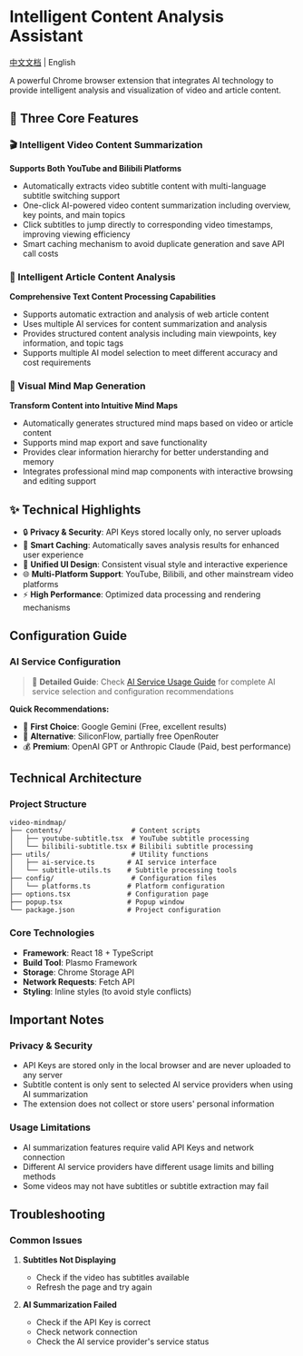 # Intelligent Content Analysis Assistant

[中文文档](./README.zh.md) | English

A powerful Chrome browser extension that integrates AI technology to provide intelligent analysis and visualization of video and article content.

## 🚀 Three Core Features

### 🎬 Intelligent Video Content Summarization

**Supports Both YouTube and Bilibili Platforms**

- Automatically extracts video subtitle content with multi-language subtitle switching support
- One-click AI-powered video content summarization including overview, key points, and main topics
- Click subtitles to jump directly to corresponding video timestamps, improving viewing efficiency
- Smart caching mechanism to avoid duplicate generation and save API call costs

### 📄 Intelligent Article Content Analysis

**Comprehensive Text Content Processing Capabilities**

- Supports automatic extraction and analysis of web article content
- Uses multiple AI services for content summarization and analysis
- Provides structured content analysis including main viewpoints, key information, and topic tags
- Supports multiple AI model selection to meet different accuracy and cost requirements

### 🧠 Visual Mind Map Generation

**Transform Content into Intuitive Mind Maps**

- Automatically generates structured mind maps based on video or article content
- Supports mind map export and save functionality
- Provides clear information hierarchy for better understanding and memory
- Integrates professional mind map components with interactive browsing and editing support

## ✨ Technical Highlights

- 🔒 **Privacy & Security**: API Keys stored locally only, no server uploads
- 💾 **Smart Caching**: Automatically saves analysis results for enhanced user experience
- 🎨 **Unified UI Design**: Consistent visual style and interactive experience
- 🌐 **Multi-Platform Support**: YouTube, Bilibili, and other mainstream video platforms
- ⚡ **High Performance**: Optimized data processing and rendering mechanisms

## Configuration Guide

### AI Service Configuration

> 📖 **Detailed Guide**: Check [AI Service Usage Guide](./guide/index.md) for complete AI service selection and configuration recommendations

**Quick Recommendations:**

- 🌟 **First Choice**: Google Gemini (Free, excellent results)
- 🔄 **Alternative**: SiliconFlow, partially free OpenRouter
- 💰 **Premium**: OpenAI GPT or Anthropic Claude (Paid, best performance)

## Technical Architecture

### Project Structure

```
video-mindmap/
├── contents/                 # Content scripts
│   ├── youtube-subtitle.tsx  # YouTube subtitle processing
│   └── bilibili-subtitle.tsx # Bilibili subtitle processing
├── utils/                    # Utility functions
│   ├── ai-service.ts        # AI service interface
│   └── subtitle-utils.ts    # Subtitle processing tools
├── config/                   # Configuration files
│   └── platforms.ts         # Platform configuration
├── options.tsx              # Configuration page
├── popup.tsx                # Popup window
└── package.json             # Project configuration
```

### Core Technologies

- **Framework**: React 18 + TypeScript
- **Build Tool**: Plasmo Framework
- **Storage**: Chrome Storage API
- **Network Requests**: Fetch API
- **Styling**: Inline styles (to avoid style conflicts)

## Important Notes

### Privacy & Security

- API Keys are stored only in the local browser and are never uploaded to any server
- Subtitle content is only sent to selected AI service providers when using AI summarization
- The extension does not collect or store users' personal information

### Usage Limitations

- AI summarization features require valid API Keys and network connection
- Different AI service providers have different usage limits and billing methods
- Some videos may not have subtitles or subtitle extraction may fail

## Troubleshooting

### Common Issues

1. **Subtitles Not Displaying**

   - Check if the video has subtitles available
   - Refresh the page and try again

2. **AI Summarization Failed**

   - Check if the API Key is correct
   - Check network connection
   - Check the AI service provider's service status
